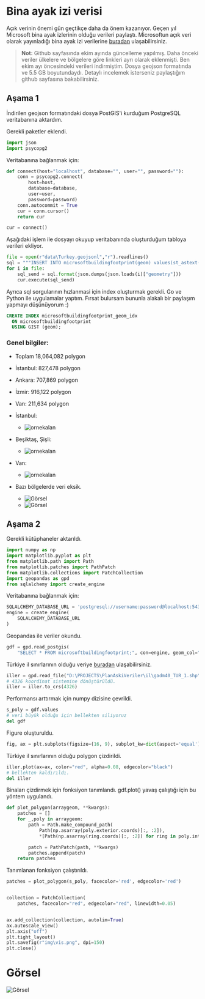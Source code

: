 # Bina ayak izi verisi

Açık verinin önemi gün geçtikçe daha da önem kazanıyor. Geçen yıl Microsoft bina ayak izlerinin olduğu verileri paylaştı.
Microsoftun açık veri olarak yayınladığı bina ayak izi verilerine [buradan](https://github.com/microsoft/GlobalMLBuildingFootprints) ulaşabilirsiniz. 

>  **Not:** Github sayfasında ekim ayında güncelleme yapılmış. Daha önceki veriler ülkelere ve bölgelere göre linkleri ayrı olarak eklenmişti. Ben ekim ayı öncesindeki verileri indirmiştim. Dosya geojson formatında ve 5.5 GB boyutundaydı. Detaylı incelemek isterseniz paylaştığım github sayfasına bakabilirsiniz.


## Aşama 1
İndirilen geojson formatındaki dosya PostGIS'i kurduğum PostgreSQL veritabanına aktardım. 

Gerekli paketler eklendi.

```python
import json
import psycopg2
```

Veritabanına bağlanmak için:

```python
def connect(host="localhost", database="", user="", password=""):
    conn = psycopg2.connect(
        host=host,
        database=database,
        user=user,
        password=password)
    conn.autocommit = True
    cur = conn.cursor()
    return cur

cur = connect()
```
Aşağıdaki işlem ile dosyayı okuyup veritabanında oluşturduğum tabloya verileri ekliyor.
```python
file = open(r"data\Turkey.geojsonl","r").readlines()
sql = """INSERT INTO microsoftbuildingfootprint(geom) values(st_astext(ST_GeomFromGeoJSON('{}')))"""
for i in file:
    sql_send = sql.format(json.dumps(json.loads(i)["geometry"]))
    cur.execute(sql_send)
```

Ayrıca sql sorgularının hızlanmasi için index oluşturmak gerekli. Go ve Python ile uygulamalar yaptım. Fırsat bulursam bununla alakalı bir paylaşım yapmayı düşünüyorum :) 
```sql
CREATE INDEX microsoftbuildingfootprint_geom_idx
  ON microsoftbuildingfootprint
  USING GIST (geom);
```

### **Genel bilgiler:**
- Toplam 18,064,082 polygon 
- İstanbul: 827,478 polygon
- Ankara: 707,869 polygon
- İzmir: 916,122 polygon
- Van: 211,634 polygon
- İstanbul:
    - ![ornekalan](./img/istanbul.JPG)

- Beşiktaş, Şişli:
    - ![ornekalan](./img/ornekpolygon.JPG)
- Van:
    - ![ornekalan](./img/van.JPG)
- Bazı bölgelerde veri eksik.
    - ![Görsel](./img/eksik1.JPG)
    - ![Görsel](./img/eksik2.JPG)


## Aşama 2


Gerekli kütüphaneler aktarıldı.

```python
import numpy as np
import matplotlib.pyplot as plt
from matplotlib.path import Path
from matplotlib.patches import PathPatch
from matplotlib.collections import PatchCollection
import geopandas as gpd
from sqlalchemy import create_engine
```
Veritabanına bağlanmak için:
```python
SQLALCHEMY_DATABASE_URL = 'postgresql://username:password@localhost:5432/database'
engine = create_engine(
    SQLALCHEMY_DATABASE_URL
)
``` 

Geopandas ile veriler okundu. 
```python 
gdf = gpd.read_postgis(
    "SELECT * FROM microsoftbuildingfootprint;", con=engine, geom_col="geom")
```

Türkiye il sınırlarının olduğu veriye [buradan](https://gadm.org/download_country.html) ulaşabilirsiniz.

```python 
iller = gpd.read_file("D:\PROJECTS\PlanAskiVeriler\il\gadm40_TUR_1.shp")
# 4326 koordinat sistemine dönüştürüldü.
iller = iller.to_crs(4326)
```
Performansı arttırmak için numpy dizisine çevrildi.

```python
s_poly = gdf.values
# veri büyük olduğu için bellekten siliyoruz
del gdf
```
Figure oluşturuldu.

```python
fig, ax = plt.subplots(figsize=(16, 9), subplot_kw=dict(aspect='equal'))

```
Türkiye il sınırlarının olduğu polygon çizdirildi.
```python
iller.plot(ax=ax, color="red", alpha=0.08, edgecolor="black")
# bellekten kaldırıldı.
del iller
```
Binaları çizdirmek için fonksiyon tanımlandı. gdf.plot() yavaş çalıştığı için bu yöntem uygulandı.


```python
def plot_polygon(arraygeom, **kwargs):
    patches = []
    for _,poly in arraygeom:
        path = Path.make_compound_path(
            Path(np.asarray(poly.exterior.coords)[:, :2]),
            *[Path(np.asarray(ring.coords)[:, :2]) for ring in poly.interiors])

        patch = PathPatch(path, **kwargs)
        patches.append(patch)
    return patches
```


Tanımlanan fonksiyon çalıştırıldı. 

```python
patches = plot_polygon(s_poly, facecolor='red', edgecolor='red')


collection = PatchCollection(
    patches, facecolor="red", edgecolor="red", linewidth=0.05)


ax.add_collection(collection, autolim=True)
ax.autoscale_view()
plt.axis("off")
plt.tight_layout()
plt.savefig(r"img\vis.png", dpi=150)
plt.close()
```

# Görsel



![Görsel](./img/vis.png)